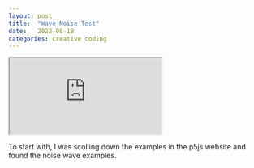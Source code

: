 ```yaml
---
layout: post
title:  "Wave Noise Test"
date:   2022-08-18
categories: creative coding
---
```


<iframe src="https://editor.p5js.org/reilivia/full/Ullt443Y1"></iframe>

To start with, I was scolling down the examples in the p5js website and found the noise wave examples. 